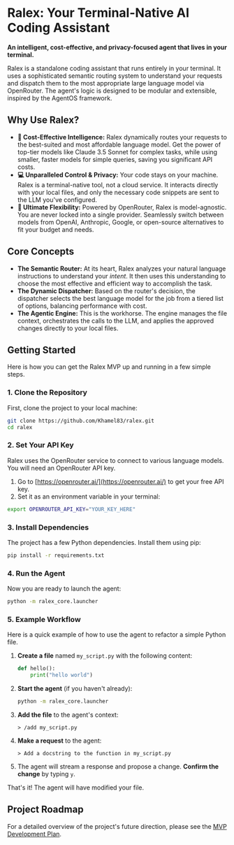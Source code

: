 # Ralex: Your Terminal-Native AI Coding Assistant

**An intelligent, cost-effective, and privacy-focused agent that lives in your terminal.**

Ralex is a standalone coding assistant that runs entirely in your terminal. It uses a sophisticated semantic routing system to understand your requests and dispatch them to the most appropriate large language model via OpenRouter. The agent's logic is designed to be modular and extensible, inspired by the AgentOS framework.

## Why Use Ralex?

- **🧠 Cost-Effective Intelligence:** Ralex dynamically routes your requests to the best-suited and most affordable language model. Get the power of top-tier models like Claude 3.5 Sonnet for complex tasks, while using smaller, faster models for simple queries, saving you significant API costs.
- **💻 Unparalleled Control & Privacy:** Your code stays on your machine. Ralex is a terminal-native tool, not a cloud service. It interacts directly with your local files, and only the necessary code snippets are sent to the LLM you've configured.
- **🔌 Ultimate Flexibility:** Powered by OpenRouter, Ralex is model-agnostic. You are never locked into a single provider. Seamlessly switch between models from OpenAI, Anthropic, Google, or open-source alternatives to fit your budget and needs.

## Core Concepts

- **The Semantic Router:** At its heart, Ralex analyzes your natural language instructions to understand your *intent*. It then uses this understanding to choose the most effective and efficient way to accomplish the task.
- **The Dynamic Dispatcher:** Based on the router's decision, the dispatcher selects the best language model for the job from a tiered list of options, balancing performance with cost.
- **The Agentic Engine:** This is the workhorse. The engine manages the file context, orchestrates the calls to the LLM, and applies the approved changes directly to your local files.

## Getting Started

Here is how you can get the Ralex MVP up and running in a few simple steps.

### 1. Clone the Repository

First, clone the project to your local machine:

```bash
git clone https://github.com/Khamel83/ralex.git
cd ralex
```

### 2. Set Your API Key

Ralex uses the OpenRouter service to connect to various language models. You will need an OpenRouter API key.

1.  Go to [https://openrouter.ai/](https://openrouter.ai/) to get your free API key.
2.  Set it as an environment variable in your terminal:

```bash
export OPENROUTER_API_KEY="YOUR_KEY_HERE"
```

### 3. Install Dependencies

The project has a few Python dependencies. Install them using pip:

```bash
pip install -r requirements.txt
```

### 4. Run the Agent

Now you are ready to launch the agent:

```bash
python -m ralex_core.launcher
```

### 5. Example Workflow

Here is a quick example of how to use the agent to refactor a simple Python file.

1.  **Create a file** named `my_script.py` with the following content:

    ```python
    def hello():
        print("hello world")
    ```

2.  **Start the agent** (if you haven't already):

    ```bash
    python -m ralex_core.launcher
    ```

3.  **Add the file** to the agent's context:

    ```
    > /add my_script.py
    ```

4.  **Make a request** to the agent:

    ```
    > Add a docstring to the function in my_script.py
    ```

5.  The agent will stream a response and propose a change. **Confirm the change** by typing `y`.

That's it! The agent will have modified your file.

## Project Roadmap

For a detailed overview of the project's future direction, please see the [MVP Development Plan](MVP_PLAN.md).
